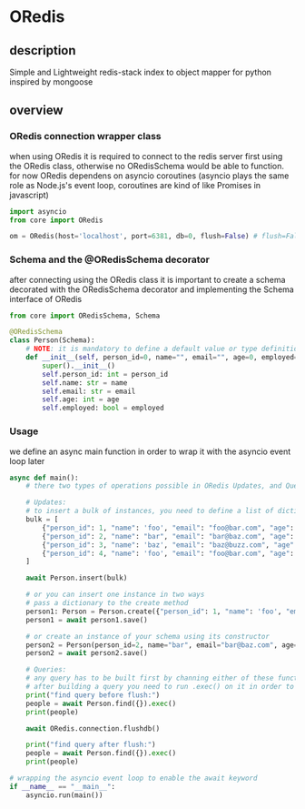 
# ORedis

## description
Simple and Lightweight redis-stack index to object mapper for python inspired by mongoose

## overview
### ORedis connection wrapper class
when using ORedis it is required to connect to the redis server first using the ORedis class, otherwise no ORedisSchema would be able to function.
for now ORedis dependens on asyncio coroutines (asyncio plays the same role as Node.js's event loop, coroutines are kind of like Promises in javascript)


```python
import asyncio
from core import ORedis

om = ORedis(host='localhost', port=6381, db=0, flush=False) # flush=False clears the entire database after connection
```

### Schema and the @ORedisSchema decorator
after connecting using the ORedis class it is important to create a schema decorated with the ORedisSchema decorator and implementing the Schema interface of ORedis

```python
from core import ORedisSchema, Schema

@ORedisSchema
class Person(Schema):
    # NOTE: it is mandatory to define a default value or type definition like [int(), float(), str(), bool()] in the constructor args in order for ORedis to define the schema correctly on redis-stack
    def __init__(self, person_id=0, name="", email="", age=0, employed=False):
        super().__init__()
        self.person_id: int = person_id
        self.name: str = name
        self.email: str = email
        self.age: int = age
        self.employed: bool = employed
```

### Usage
we define an async main function in order to wrap it with the asyncio event loop later

```python
async def main():
    # there two types of operations possible in ORedis Updates, and Queries

    # Updates:
    # to insert a bulk of instances, you need to define a list of dictionaries, with keys consistent with the fields defined in the schema 
    bulk = [
        {"person_id": 1, "name": 'foo', "email": "foo@bar.com", "age": 10, "employed": True},
        {"person_id": 2, "name": "bar", "email": "bar@baz.com", "age": 20, "employed": False},
        {"person_id": 3, "name": 'baz', "email": "baz@buzz.com", "age": 30, "employed": True},
        {"person_id": 4, "name": 'foo', "email": "foo@bar.com", "age": 10, "employed": False}
    ]

    await Person.insert(bulk)

    # or you can insert one instance in two ways
    # pass a dictionary to the create method
    person1: Person = Person.create({"person_id": 1, "name": 'foo', "email": "foo@bar.com", "age": 10, "employed": True})
    person1 = await person1.save()

    # or create an instance of your schema using its constructor
    person2 = Person(person_id=2, name="bar", email="bar@baz.com", age=20, employed=False)
    person2 = await person2.save()

    # Queries:
    # any query has to be built first by channing either of these functions [one of the 'find' queries, sortBy, limit] using the builder pattern
    # after building a query you need to run .exec() on it in order to get its result
    print("find query before flush:")
    people = await Person.find({}).exec()
    print(people)

    await ORedis.connection.flushdb()

    print("find query after flush:")
    people = await Person.find({}).exec()
    print(people)

# wrapping the asyncio event loop to enable the await keyword
if __name__ == "__main__":
    asyncio.run(main())

```
